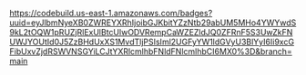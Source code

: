 https://codebuild.us-east-1.amazonaws.com/badges?uuid=eyJlbmNyeXB0ZWREYXRhIjoibGJKbitYZzNtb29abUM5MHo4YWYwdS9kL2tOQW1pRUZjRlExUlBtcUlwODVRempCaWZEZldJQ0ZFRnF5S3UwZkFNUWJYOUtId0J5ZzBHdUxXS1MvdTljPSIsIml2UGFyYW1ldGVyU3BlYyI6Ii9xcGFibUxvZjdRSWVNSGYiLCJtYXRlcmlhbFNldFNlcmlhbCI6MX0%3D&branch=main